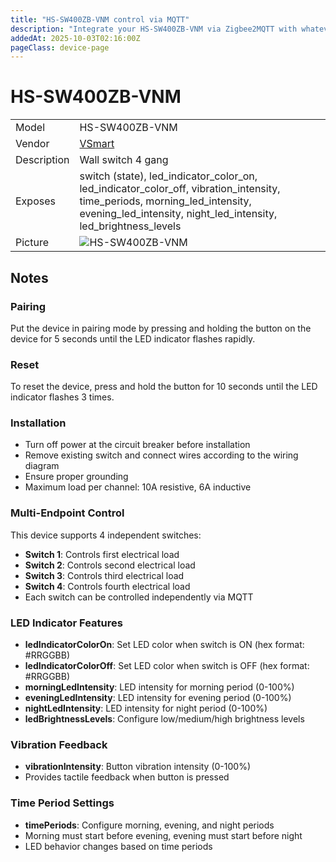 ```yaml
---
title: "HS-SW400ZB-VNM control via MQTT"
description: "Integrate your HS-SW400ZB-VNM via Zigbee2MQTT with whatever smart home infrastructure you are using without the vendor's bridge or gateway."
addedAt: 2025-10-03T02:16:00Z
pageClass: device-page
---
```


<!-- !!!! -->
<!-- ATTENTION: This file is auto-generated through docgen! -->
<!-- You can only edit the "Notes"-Section between the two comment lines "Notes BEGIN" and "Notes END". -->
<!-- Do not use h1 or h2 heading within "## Notes"-Section. -->
<!-- !!!! -->

# HS-SW400ZB-VNM

|     |     |
|-----|-----|
| Model | HS-SW400ZB-VNM  |
| Vendor  | [VSmart](/supported-devices/#v=VSmart)  |
| Description | Wall switch 4 gang |
| Exposes | switch (state), led_indicator_color_on, led_indicator_color_off, vibration_intensity, time_periods, morning_led_intensity, evening_led_intensity, night_led_intensity, led_brightness_levels |
| Picture | ![HS-SW400ZB-VNM](https://www.zigbee2mqtt.io/images/devices/HS-SW400ZB-VNM.png) |


<!-- Notes BEGIN: You can edit here. Add "## Notes" headline if not already present. -->
## Notes

### Pairing
Put the device in pairing mode by pressing and holding the button on the device for 5 seconds until the LED indicator flashes rapidly.

### Reset
To reset the device, press and hold the button for 10 seconds until the LED indicator flashes 3 times.

### Installation
- Turn off power at the circuit breaker before installation
- Remove existing switch and connect wires according to the wiring diagram
- Ensure proper grounding
- Maximum load per channel: 10A resistive, 6A inductive

### Multi-Endpoint Control
This device supports 4 independent switches:
- **Switch 1**: Controls first electrical load
- **Switch 2**: Controls second electrical load
- **Switch 3**: Controls third electrical load
- **Switch 4**: Controls fourth electrical load
- Each switch can be controlled independently via MQTT

### LED Indicator Features
- **ledIndicatorColorOn**: Set LED color when switch is ON (hex format: #RRGGBB)
- **ledIndicatorColorOff**: Set LED color when switch is OFF (hex format: #RRGGBB)
- **morningLedIntensity**: LED intensity for morning period (0-100%)
- **eveningLedIntensity**: LED intensity for evening period (0-100%)
- **nightLedIntensity**: LED intensity for night period (0-100%)
- **ledBrightnessLevels**: Configure low/medium/high brightness levels

### Vibration Feedback
- **vibrationIntensity**: Button vibration intensity (0-100%)
- Provides tactile feedback when button is pressed

### Time Period Settings
- **timePeriods**: Configure morning, evening, and night periods
- Morning must start before evening, evening must start before night
- LED behavior changes based on time periods

<!-- Notes END: Do not edit below this line -->
